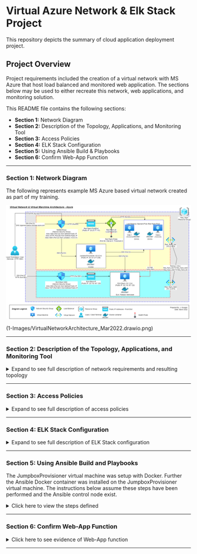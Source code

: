 # Virtual Azure Network & Elk Stack Project

This repository depicts the summary of cloud application deployment project.

## Project Overview

Project requirements included the creation of a virtual network with MS Azure that host load balanced and monitored web application.  The sections below may be used to either recreate this network, web applications, and monitoring solution.  

This README file contains the following sections:

- **Section 1:** Network Diagram
- **Section 2:** Description of the Topology, Applications, and Monitoring Tool
- **Section 3:** Access Policies
- **Section 4:** ELK Stack Configuration
- **Section 5:** Using Ansible Build & Playbooks
- **Section 6:** Confirm Web-App Function

---

### Section 1: Network Diagram

The following represents example MS Azure based virtual network created as part of my training.

![Diagram of the Network](1-Images/VirtualNetworkArchitecture_Mar2022.drawio.png)

(1-Images/VirtualNetworkArchitecture_Mar2022.drawio.png)

---

### Section 2: Description of the Topology, Applications, and Monitoring Tool

<details>
  <summary>Expand to see full description of network requirements and resulting topology</summary>

As noted in the overview, project requirements include establishing a load-balanced and monitored web applications.  The web application selected was DVWA, the [D*mn Vulnerable Web Application](https://opensourcelibs.com/lib/dvwa?msclkid=4d0d154aab7811ec90879e379f49b7cb).  

The monitoring solution selected was [ELK Stack - url](https://www.elastic.co/).  Modules added to the ELK Stack solution to perform select monitoring functions included: 
- [FILEBEAT](https://www.elastic.co/beats/filebeat?msclkid=e63a6160ad3b11ecae6645121e972632)
- [METRICBEAT](https://www.elastic.co/beats/metricbeat?msclkid=f5e47f1cad3b11ec892bbb985a94eddb)

Docker [Ansible](https://hub.docker.com/r/ansible/ansible/#!?msclkid=5a5f7a68ad3b11ecb803ff2a466d2e90) was used to deploy the applications and associated configuration files.  Ansible playbook files were created to install and configure the application dockers on the target machines. 

A [Microsoft Azure](https://azure.microsoft.com/en-us) network was created to include a two virtual networks, jumpbox, load balancer, and three virtual machines.  This architecture was designed to host the web applications and monitoring solution.

The jumpbox, load balancer, and 2 of 3 virtual machines were defined in the virtual network name 'Red-Team--Net' as noted in the table below.  The virtual machines in 'Red-Team-Net' were defined as the web application servers hosting the DVWA application.  The virtual machines hosting DVWA were defined in a _Availability Pool_.  The use of _Availability Pool_ in MS Azure helps to ensure that access to the DVWA's is uniterupted in the event that 1 of the 2 virtual machines were to become unavailable.

The 3rd virtual machine was the designated 'ELK Stack' server. This machine was defined in the virtual network named 'Red-Team-Net2', the macine was also placed in a seperate region of the MS Azure network.  This server host the ELK Stack monitoring application.  The purpose and configuration of the ELK Stack server is described at `Section 3` below.

All virtual machines defined were created with Ubuntu Linux operating systems.  Further, the virtual networks, 'Red-Team-Net' and 'Red-Team-Net2' were configured with peering.  The peering capability in MS Azure allows for virtual networks to transfer data across Azure deployment regions.

Summary of key network components and configurations as follows:

| Name                | Function                  | Virtual Network | IP Address | Operating System |
|---------------------|---------------------------|-----------------|------------| -----------------|
| JumpboxProvisioner  | Gateway                   | Red-Team-Net    | 10.0.0.4   | Linux-Ubuntu     |
| Web-1               | Web-App Server            | Red-Team-Net    | 10.0.0.5   | Linux-Ubuntu     |
| Web-2               | Web-App Server            | Red-Team-Net    | 10.0.0.6   | Linux-Ubuntu     |
| ELK-Stack           | Log Analytics & Alerting  | Red-Team-Net2   | 10.1.0.4   | Linux-Ubuntu     |

 <details>
   <summary>Expand the section below to see key configurations of the virtual networks, load balancer, and jumpbox.</summary>

Summary of load balancer:
- _Frontend IP Configuration:_ Public IP address defined as `20.25.77.115`

![Frontend IP Config Image](1-Images/Frontend-IP-Config.PNG)

- _Backend Pools:_ Backend pools that include servers `Web-1` and `Web-2` defined

![Backend Pools Config Image](1-Images/Backend-Pools.PNG)

- _Health Probes:_ Azure Load Balancer rules require a health probe to detect the endpoint status. The configuration of the health probe and probe responses determines which backend pool instances will receive new connections. The health probe in the Red-Team load balancer helps detect the failure of the DVWA application on either `Web-1` or `Web-2` and direct traffic to the active application.

![Health Probe Config Image](1-Images/Red-Team-Probe.PNG)

Summary of Jumpbox:
- _Properties of Jumpbox Virtual Machine:_ The Jumpbox virtual provides the benefit of prohibiting external users from directly accessing the `Web-1` and `Web-2` servers, rather the Jumpbox defines what traffic (SSH, HTTP, or other) is allowed through to the servers.

![Jumpbox VM Config Image](1-Images/Jumpbox%20VM%20Config.PNG)

Private IP range of the virtual networks noted above defined as follows:
- **Red-Team-Net:** 10.0.0.0/16
- **Red-Team-Net2:** 10.1.0.0/16

Network peering:
- Configured between the **Red-Team-Net** and **Red-Team-Net2** virtual networks, allowing connection in both directions from virtual machines existing in different regions.

![Network Peering](1-Images/Network-Peering.PNG)

 </details>

</details>

---

### Section 3: Access Policies

<details>
  <summary>Expand to see full description of access policies</summary>
The virtual machines on the internal network are not exposed to the public Internet.  Only the `Jumpbox` virtual machine can accept connections from the Internet. Access to this machine is only allowed from the following IP addresses:
- _Whitelisted IP addresses_: ##.##.156.27

Machines within the network can only be accessed by the Jumpbox virtual machine.  A summary of the access policies in place can be found in the table below.

| Name               | IP Address   | Publicly Accessible | Allowed IP Addresses   |
|--------------------|--------------|---------------------|------------------------|
| JumpboxProvisioner | 10.0.0.4     | Yes                 | ##.##.156.27           |
| Web-1              | 10.0.0.5     | No                  | 10.0.0.4               |
| Web-2              | 10.0.0.6     | No                  | 10.0.0.4               |
| ELK-Stack          | 10.1.0.4     | Yes                 | ##.##.156.27; 10.0.0.4 |

 <details>
   <summary>Summary of Access Policies</summary>

Access Rules - Jumpbox

![ ](1-Images/Access%20Rules%20Jumpbox.PNG)

Access Rules - ELK Stack

![ ](1-Images/Access%20Rules%20ELK-Stack.PNG)

 </details>

</details>

---

### Section 4: ELK Stack Configuration

<details>
  <summary>Expand to see full description of ELK Stack configuration</summary>

Ansible was used to automate configuration of the ELK machine. No configuration was performed manually.  The advantages of Ansible include the following:
- **Accuracy:** Leveraging Ansible to automate the setup of ELK machine helps ensure the accurate configuration of settings and flags, helping to eliminate human error.
- **Completeness:** Leveraging Ansible to automate the setup of ELK machine helps ensure the complete setup of a single machine or many machines, helping to eliminate machines from being missed.

 <details>
   <summary>Click here to view details of target machines & beats:</summary>
  <br>

- **Target Machines:** _The ELK Stack server is configured to monitor the following machines_

  - Web-1
    - Private IP: 10.0.0.5
    - Applications: DVWA
  - Web-2
    - Private IP: 10.0.0.6
    - Applications: DVWA 

- **Beats Installed:** _The following Beats installed on the aforementioned machines_

  - `FILEBEAT`
    - See URL for more details [Filebeat](https://www.elastic.co/beats/filebeat?msclkid=14613ae2ab6c11ecb5c6c574a3483e0d)
  - `METRICBEAT`
    - See URL for more details [Metricbeat](https://www.elastic.co/beats/metricbeat?msclkid=5485be4aab6c11eca81543bc3775ed66)

- **Information Collected:** These Beats allow us to collect the following information from each machine

  - `BEATS`: Beats are special-purpose data collection modules.
    - Rather than collecting all a machine's log data, Beats allow you to collect only the very specific pieces of information you are interested in.
    - Beats generate and send log file data to either Logstash and Elasticsearch for indexing. Kilbana is then used to visualize the data collected in user friendly depictions.
    - Since 'FILEBEAT' and 'METRICBEAT' collect data about specific files on remote machines, they must be installed on the machines targeted for monitoring.
  - `FILEBEAT`: _Collects data about file system_
    - This beat collects and parses logs from various components of the machines.  Logs targed include the _var/log/*.log_ folder and can be further refined in configuration file if desired.
    - The beat outputs data to the _elasticsearch_ and _Kibana_ modules of ELK Stack.
    - Logs collected and parsed in the project configuration include for example:
      - **nginx**: Records events like visitors to your site and issues it encountered to log files. 
      - **osquery**: Records events like user logins, installed programs, running processes, network connections, or system log collection. 

  - `METRICBEAT`: _Collects machine metrics_
    - This beat collects and parses data/statistics from various system/hardware components of the machines or containers where installed and configured.
    - The beat outputs data the _elasticsearch_ and _Kibana_ modules of ELK Stack.
    - Example statistics collected and parsed include for example:
      - CPU usage, memory, file system, disk IO, and network IO statistics, as well as processes running on your systems.

**Note:** See _Section 6_ below for evidence of the beat agents logging activity.

 </details>


</details>

---

### Section 5: Using Ansible Build and Playbooks

The JumpboxProvisioner virtual machine was setup with Docker.  Further the Ansible Docker container was installed on the JumpboxProvisioner virtual machine.  The instructions below assume these steps have been performed and the Ansible control node exist.

<details>
  <summary>Click here to view the steps defined</summary>

**Step 1 - Access JumpboxProvision Ansible Node:**
To begin the installation of the DVWA docker and ELK Stack containers on the target machines, we will ‘SSH’ from local host into the JumpboxProvisioner using the following command:
- $ ssh -i ~/ssh/id_rsa _userID_@DNS-address.azure.com

After successfully accessing the JumpboxProvision machine, start the previously installed Docker container:
- $ sudo docker start _docker-name_

Image of installed docker on JumpboxProvisioner:

![ ](1-Images/jumpbox-docker.png)

Enter the Docker container on JumpboxProvisioner with the following command:
- $ sudo docker exec -ti sweet_elbakyan /bin/bash

Image of docker container:

![ ](1-Images/docker-commandline.png)

**Step 2 – Modify Ansible Host File:**
The Ansible ‘etc/host’ file requires update to have visibility to the target machines.  Our etc/ansible/hosts file was updated to include a group of servers titled ‘webservers’ and another group of servers titled ‘elk’.  The private IP of the target servers was entered into each group as follows:

![ ](1-Images/ansible-hosts.png)

**Step 3 – Create & Ansible Playbooks for DVWA, ELK, Filebeat, and Metricbeat:**
The following folder structure was created on the Ansible docker to accommodate the playbook and configuration files:
- Etc/ansible/{hosts file}
- Etc/ansible/roles/{playbook files}
- Etc/ansible/roles/files{configuration files}

 <details>
   <summary>Click here to view the playbook files created</summary>

Playbooks created as follows:

![(1) DVWA Playbook - link to text file](2-Ansible/my-webapp.yaml.txt)

![(2) ELK Stack Playbook - link to text file](2-Ansible/my-install-elk.yaml.txt)

![(3) Filebeat Playbook - link to text file](2-Ansible/filebeat-playbook.yaml.txt)

![(4) Metricbeat Playbook - link to text file](2-Ansible/metricbeat-playbook.yaml.txt)

 </details>

 <details>
   <summary>Click here to vieew the configuration files created</summary>

Configuration files created as follows:

![(1) Ansible Configuration - link to text file](2-Ansible/ansible.cfg.txt)

![(2) Filebeat Configuration - link to text file](2-Ansible/filbeat-config.yml.txt)

![(3) Metricbeat Configuration - link to text file](2-Ansible/metricbeat-config.yml.txt)

 </details>

**Step 4 – Run Playbooks:**
The following command is used to run playbooks:
- $ ansible-playbook {playbook-name}

Note this command must be run from the folder containing the playbook files.

Run results outputed to the terminal screen.

**Step 5: Confirm Installation:**

Navigate to the individual virtual machines (Web-1, Web-2, and ELK-Stack) and check docker status as follows:

Navigate to individual machines:
- $ ssh -i .ssh/id_rsa userID@10.0.0.#

Check Docker status from command line:
- $ sudo docker ps

 <details>
   <summary>Click here to see status of DVWA and ELK-Stack Dockers</summary>

**Docker Views:**
(1) Web-1 DVWA:

![ ](1-Images/web1-dvwa.PNG)

(2) Web-2 DVWA:

![ ](1-Images/web2-dvwa.PNG)

(3) ELK-Stack:

![ ](1-Images/elk-docker.png)

 </details>

</details>

---

### Section 6: Confirm Web-App Function

<details>
  <summary>Click here to see evidence of Web-App function</summary>

**Web App Portal Views:**

(1) DVWA:
- Enter the public IP assigned by Azure

![ ](1-Images/dvwa-web-portal.PNG)

(2) ELK-Stack:
- Enter the public IP assigned by Azue

![ ](1-Images/elk-stack-kibanaportal.PNG)

**Kibana Logging Evidence:**

(1) Filebeat:
- See image below for evidence of the active Filebeat agent on Web-1 and Web-2:

![ ](1-Images/KibanaFilebeat032722.PNG)

(2) Metricbeat:
- See image below for evidence of the active Metricbeat agent on Web-1 and Web-2:

![ ](1-Images/KibanaMetricbeat032722.PNG)

</details>

---
